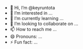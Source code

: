 - 👋 Hi, I’m @keyruntota
- 👀 I’m interested in ...
- 🌱 I’m currently learning ...
- 💞️ I’m looking to collaborate on ...
- 📫 How to reach me ...
- 😄 Pronouns: ...
- ⚡ Fun fact: ...

<!---
keyruntota/keyruntota is a ✨ special ✨ repository because its `README.md` (this file) appears on your GitHub profile.
You can click the Preview link to take a look at your changes.
--->
